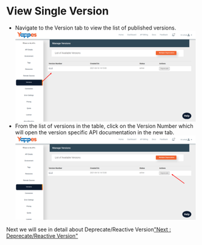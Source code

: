 View Single Version
===================

-   Navigate to the Version tab to view the list of published versions.
    ![](../images/dashboard/versions/version_view_5.png)
-   From the list of versions in the table, click on the Version Number
    which will open the version specific API documentation in the new
    tab.
    ![](../images/dashboard/versions/version_view_6.png)

Next we will see in detail about Deprecate/Reactive Version["Next :
Deprecate/Reactive Version"](deprecate_reactivate_versions)
